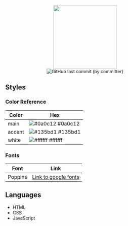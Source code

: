 <div align="center">
  <img src="./assets/images/logo.svg" width="200px" align="center">
</div>
<div align="center">
  <img alt="GitHub last commit (by committer)" src="https://img.shields.io/github/last-commit/Piotr05/festival-website">
</div>

## Styles
### Color Reference
| Color             | Hex                                                                |
| ----------------- | ------------------------------------------------------------------ |
| main | ![#0a0c12](https://via.placeholder.com/10/0a0c12?text=+) #0a0c12 |
| accent | ![#135bd1](https://via.placeholder.com/10/135bd1?text=+) #135bd1 |
| white | ![#ffffff](https://via.placeholder.com/10/ffffff?text=+) #ffffff |
### Fonts
| Font             | Link                                                                |
| ----------------- | ------------------------------------------------------------------ |
| Poppins | [Link to google fonts](https://fonts.google.com/specimen/Poppins)  |


## Languages
- HTML
- CSS
- JavaScript
